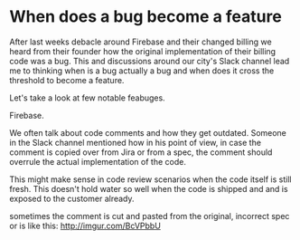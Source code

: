 # When does a bug become a feature

After last weeks debacle around Firebase and their changed billing we heard from their founder how the original implementation of their billing code was a bug. This and discussions around our city's Slack channel lead me to thinking when is a bug actually a bug and when does it cross the threshold to become a feature.

Let's take a look at few notable feabuges.

Firebase.


We often talk about code comments and how they get outdated. Someone in the Slack channel mentioned how in his point of view, in case the comment is copied over from Jira or from a spec, the comment should overrule the actual implementation of the code.

This might make sense in code review scenarios when the code itself is still fresh. This doesn't hold water so well when the code is shipped and and is exposed to the customer already.

sometimes the comment is cut and pasted from the original, incorrect spec or is like this: http://imgur.com/BcVPbbU

